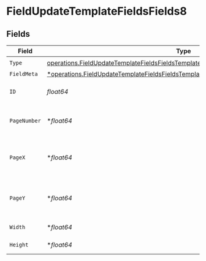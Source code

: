 # FieldUpdateTemplateFieldsFields8


## Fields

| Field                                                                                                                                                                                           | Type                                                                                                                                                                                            | Required                                                                                                                                                                                        | Description                                                                                                                                                                                     |
| ----------------------------------------------------------------------------------------------------------------------------------------------------------------------------------------------- | ----------------------------------------------------------------------------------------------------------------------------------------------------------------------------------------------- | ----------------------------------------------------------------------------------------------------------------------------------------------------------------------------------------------- | ----------------------------------------------------------------------------------------------------------------------------------------------------------------------------------------------- |
| `Type`                                                                                                                                                                                          | [operations.FieldUpdateTemplateFieldsFieldsTemplatesFieldsRequestRequestBody8Type](../../models/operations/fieldupdatetemplatefieldsfieldstemplatesfieldsrequestrequestbody8type.md)            | :heavy_check_mark:                                                                                                                                                                              | N/A                                                                                                                                                                                             |
| `FieldMeta`                                                                                                                                                                                     | [*operations.FieldUpdateTemplateFieldsFieldsTemplatesFieldsRequestRequestBody8FieldMeta](../../models/operations/fieldupdatetemplatefieldsfieldstemplatesfieldsrequestrequestbody8fieldmeta.md) | :heavy_minus_sign:                                                                                                                                                                              | N/A                                                                                                                                                                                             |
| `ID`                                                                                                                                                                                            | *float64*                                                                                                                                                                                       | :heavy_check_mark:                                                                                                                                                                              | The ID of the field to update.                                                                                                                                                                  |
| `PageNumber`                                                                                                                                                                                    | **float64*                                                                                                                                                                                      | :heavy_minus_sign:                                                                                                                                                                              | The page number the field will be on.                                                                                                                                                           |
| `PageX`                                                                                                                                                                                         | **float64*                                                                                                                                                                                      | :heavy_minus_sign:                                                                                                                                                                              | The X coordinate of where the field will be placed.                                                                                                                                             |
| `PageY`                                                                                                                                                                                         | **float64*                                                                                                                                                                                      | :heavy_minus_sign:                                                                                                                                                                              | The Y coordinate of where the field will be placed.                                                                                                                                             |
| `Width`                                                                                                                                                                                         | **float64*                                                                                                                                                                                      | :heavy_minus_sign:                                                                                                                                                                              | The width of the field.                                                                                                                                                                         |
| `Height`                                                                                                                                                                                        | **float64*                                                                                                                                                                                      | :heavy_minus_sign:                                                                                                                                                                              | The height of the field.                                                                                                                                                                        |